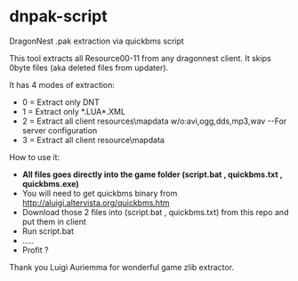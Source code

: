 dnpak-script
============

DragonNest .pak extraction via quickbms script

This tool extracts all Resource00-11 from any dragonnest client.
It skips 0byte files (aka deleted files from updater).

It has 4 modes of extraction:
* 0 = Extract only DNT
* 1 = Extract only *.LUA\*.XML
* 2 = Extract all client resources\mapdata w/o:avi,ogg,dds,mp3,wav --For server configuration
* 3 = Extract all client resource\mapdata


How to use it:
- **All files goes directly into the game folder (script.bat , quickbms.txt , quickbms.exe)**
- You will need to get quickbms binary from http://aluigi.altervista.org/quickbms.htm
- Download those 2 files into (script.bat , quickbms.txt) from this repo and put them in client
- Run script.bat
- .....
- Profit ?


Thank you Luigi Auriemma for wonderful game zlib extractor.

